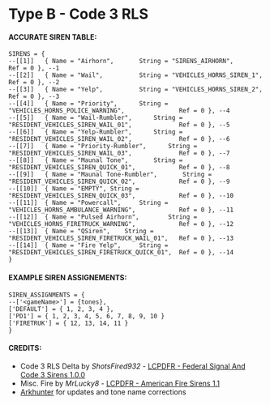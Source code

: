 # Type B - Code 3 RLS

#### ACCURATE SIREN TABLE:
```
SIRENS = {	
--[[1]]	  { Name = "Airhorn", 		String = "SIRENS_AIRHORN", 								Ref = 0 }, --1
--[[2]]	  { Name = "Wail", 			String = "VEHICLES_HORNS_SIREN_1", 						Ref = 0 }, --2
--[[3]]	  { Name = "Yelp", 			String = "VEHICLES_HORNS_SIREN_2", 						Ref = 0 }, --3
--[[4]]	  { Name = "Priority", 		String = "VEHICLES_HORNS_POLICE_WARNING", 				Ref = 0 }, --4
--[[5]]	  { Name = "Wail-Rumbler", 		String = "RESIDENT_VEHICLES_SIREN_WAIL_01", 			Ref = 0 }, --5
--[[6]]	  { Name = "Yelp-Rumbler", 		String = "RESIDENT_VEHICLES_SIREN_WAIL_02", 			Ref = 0 }, --6
--[[7]]	  { Name = "Priority-Rumbler", 		String = "RESIDENT_VEHICLES_SIREN_WAIL_03", 			Ref = 0 }, --7
--[[8]]	  { Name = "Maunal Tone", 		String = "RESIDENT_VEHICLES_SIREN_QUICK_01", 			Ref = 0 }, --8
--[[9]]	  { Name = "Maunal Tone-Rumbler",		String = "RESIDENT_VEHICLES_SIREN_QUICK_02",			Ref = 0 }, --9
--[[10]]  { Name = "EMPTY",	String = "RESIDENT_VEHICLES_SIREN_QUICK_03", 			Ref = 0 }, --10
--[[11]]  { Name = "Powercall", 	String = "VEHICLES_HORNS_AMBULANCE_WARNING", 			Ref = 0 }, --11
--[[12]]  { Name = "Pulsed Airhorn", 		String = "VEHICLES_HORNS_FIRETRUCK_WARNING", 			Ref = 0 }, --12
--[[13]]  { Name = "QSiren", 	String = "RESIDENT_VEHICLES_SIREN_FIRETRUCK_WAIL_01", 	Ref = 0 }, --13
--[[14]]  { Name = "Fire Yelp", 	String = "RESIDENT_VEHICLES_SIREN_FIRETRUCK_QUICK_01", 	Ref = 0 }, --14
}
```
#### EXAMPLE SIREN ASSIGNEMENTS:
```
SIREN_ASSIGNMENTS = {
--['<gameName>'] = {tones},
['DEFAULT'] = { 1, 2, 3, 4 }, 
['PD1'] = { 1, 2, 3, 4, 5, 6, 7, 8, 9, 10 }   				
['FIRETRUK'] = { 12, 13, 14, 11 } 	
}
```



#### CREDITS:
* Code 3 RLS Delta by _ShotsFired932_ - [LCPDFR - Federal Signal And Code 3 Sirens 1.0.0](https://www.lcpdfr.com/downloads/gta5mods/audio/22708-federal-signal-and-code-3-sirens/)
* Misc. Fire by _MrLucky8_ - [LCPDFR - American Fire Sirens 1.1](https://www.lcpdfr.com/downloads/gta5mods/audio/13310-american-fire-sirens)
* [Arkhunter](https://github.com/arkhunter623) for updates and tone name corrections
